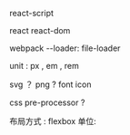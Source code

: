 react-script

react
react-dom

webpack 
    --loader: 
file-loader


unit : px , em , rem 


svg ？ png ? font icon



css pre-processor ? 


布局方式 : flexbox
单位: 
